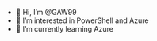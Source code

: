 - 👋 Hi, I’m @GAW99
- 👀 I’m interested in PowerShell and Azure
- 🌱 I’m currently learning Azure

<!---
GAW99/GAW99 is a ✨ special ✨ repository because its `README.md` (this file) appears on your GitHub profile.
You can click the Preview link to take a look at your changes.
--->

